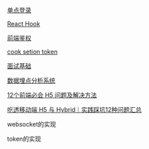 [单点登录](https://mp.weixin.qq.com/s/MN9GzcSPXMnM48ZYMrjwgg)

[React Hook](https://juejin.im/post/5dbbdbd5f265da4d4b5fe57d)

[前端鉴权](https://juejin.im/post/5c6e6063f265da2da53ec8f3)

[cook setion token](https://mp.weixin.qq.com/s/osSlrEgk0uhOoicAH3IGOw)

[面试基础](https://juejin.im/post/5df1e312f265da33d039d06d)

[数据埋点分析系统](https://mp.weixin.qq.com/s/jgOXUPcAWUwFXu-mgPj0NA)

[12个前端必会 H5 问题及解决方法](https://mp.weixin.qq.com/s/CVwXr3jEfnuv42Z92Y8tKg)

[吃透移动端 H5 与 Hybrid｜实践踩坑12种问题汇总](https://mp.weixin.qq.com/s/5qrkNYQgUunm1UbT4QPgBg)

websocket的实现

token的实现

